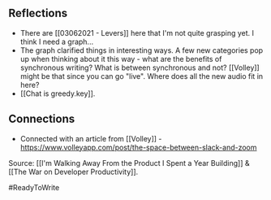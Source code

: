 ## Reflections
- There are [[03062021 - Levers]] here that I'm not quite grasping yet. I think I need a graph...
- The graph clarified things in interesting ways. A few new categories pop up when thinking about it this way - what are the benefits of synchronous writing? What is between synchronous and not? [[Volley]] might be that since you can go "live". Where does all the new audio fit in here?
- [[Chat is greedy.key]].

## Connections
- Connected with an article from [[Volley]] - https://www.volleyapp.com/post/the-space-between-slack-and-zoom

Source: [[I'm Walking Away From the Product I Spent a Year Building]] & [[The War on Developer Productivity]].

#ReadyToWrite